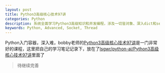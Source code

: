 ```yaml
---
layout: post
title: Python3高级核心技术97讲
categories: Python
description: 系统全面学习Python3高级知识和并发编程，涉及一切皆对象、深入dict和set、元类编程、魔法方法、迭代器和生成器、多线程&多进程、线程池编程、socket编程、协程和异步IO、序列协议、对象引用和可变性、垃圾回收、asyncio并发编程等
keywords: Python, Advanced, Socket, Thread
---
```


Python入门容器，深入难，bobby老师的[Python3高级核心技术97讲](https://coding.imooc.com/class/200.html)是一门非常好的课程，这里把自己的学习笔记记录下，放在了[lsgwr/python-ai/Python3高级核心技术97讲](https://gitee.com/lsgwr/python-ai/tree/master/Python3高级核心技术97讲)里面了

> 待继续完善
